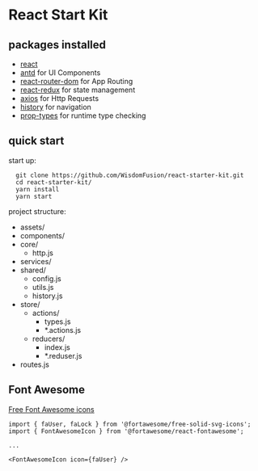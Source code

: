 # React Start Kit

## packages installed

- [react](https://reactjs.org/)
- [antd](https://ant.design/) for UI Components
- [react-router-dom](https://reacttraining.com/react-router/) for App Routing
- [react-redux](https://redux.js.org/) for state management
- [axios](https://github.com/axios/axios) for Http Requests
- [history](https://github.com/ReactTraining/history) for navigation
- [prop-types](https://github.com/facebook/prop-types) for runtime type checking

## quick start

start up:

```
  git clone https://github.com/WisdomFusion/react-starter-kit.git
  cd react-starter-kit/
  yarn install
  yarn start
```

project structure:

- assets/
- components/
- core/
  - http.js
- services/
- shared/
  - config.js
  - utils.js
  - history.js
- store/
  - actions/
    - types.js
    - *.actions.js
  - reducers/
    - index.js
    - *.reduser.js
- routes.js

## Font Awesome

[Free Font Awesome icons](https://fontawesome.com/icons?d=listing&m=free)

```
import { faUser, faLock } from '@fortawesome/free-solid-svg-icons';
import { FontAwesomeIcon } from '@fortawesome/react-fontawesome';

...

<FontAwesomeIcon icon={faUser} />
```
